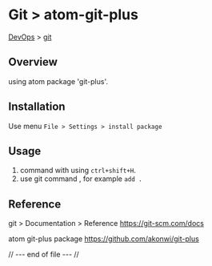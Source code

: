 # Git > atom-git-plus

[DevOps](../index.md) > [git](index.md)

## Overview
using atom package 'git-plus'.

## Installation
Use menu `File > Settings > install package`

## Usage
1. command with using `ctrl+shift+H`.
2. use git command , for example `add .`

## Reference
git > Documentation > Reference
https://git-scm.com/docs

atom git-plus package
https://github.com/akonwi/git-plus

// --- end of file --- //
